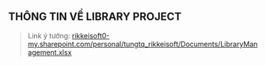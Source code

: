 ## THÔNG TIN VỀ LIBRARY PROJECT
> Link ý tưởng: <a href="https://rikkeisoft0-my.sharepoint.com/:x:/r/personal/nguyennp_rikkeisoft_com/Documents/Trainning%20-%20Cloco%20Car/Library%20management.xlsx?d=wb00f786991c04c1da13712afa6ffd8e7&csf=1&web=1&e=6GPlUV"> rikkeisoft0-my.sharepoint.com/personal/tungtq_rikkeisoft/Documents/LibraryManagement.xlsx </a>
